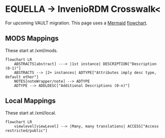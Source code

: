 # EQUELLA -> InvenioRDM Crosswalk<

For upcoming VAULT migration. This page uses a <a href="https://mermaid.js.org/">Mermaid</a> <a href="https://mermaid.js.org/syntax/flowchart.html">flowchart</a>.

## MODS Mappings

These start at /xml/mods.

```mermaid
flowchart LR
    ABSTRACTS[abstract] ---> |1st instance| DESCRIPTION["Description (0-1)"]
    ABSTRACTS --> |2+ instances| ADTYPE["Attributes imply desc type, default other"]
    NOTES[noteWrapper/note] --> ADTYPE
    ADTYPE --> ADDLDESC["Additional Descriptions (0-n)"]
```

## Local Mappings

These start at /xml/local.

```mermaid
flowchart LR
    viewlevel[viewLevel] --> |Many, many translations| ACCESS["Access restricted/public"]
```

<script type="module">
import mermaid from 'https://cdn.jsdelivr.net/npm/mermaid@10/dist/mermaid.esm.min.mjs';
mermaid.initialize({ startOnLoad: true });
</script>
